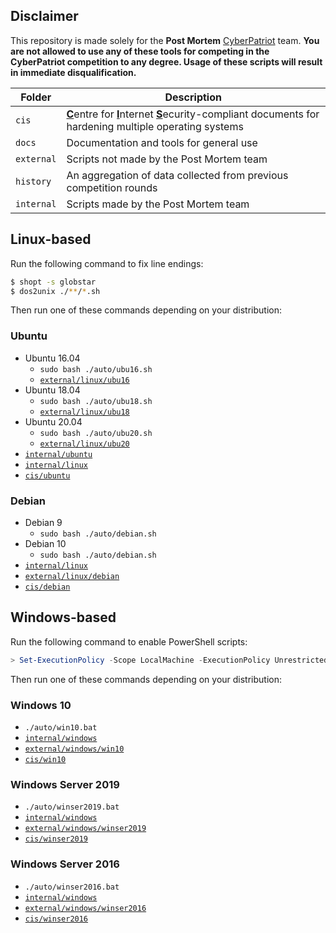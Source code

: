 ## Disclaimer
This repository is made solely for the **Post Mortem** [CyberPatriot](https://www.uscyberpatriot.org/) team. **You are not allowed to use any of these tools for competing in the CyberPatriot competition to any degree. Usage of these scripts will result in immediate disqualification.**

| Folder | Description |
| --- | --- |
| `cis` | <u>**C**</u>entre for <u>**I**</u>nternet <u>**S**</u>ecurity-compliant documents for hardening multiple operating systems |
| `docs` | Documentation and tools for general use |
| `external` | Scripts not made by the Post Mortem team |
| `history` | An aggregation of data collected from previous competition rounds |
| `internal` | Scripts made by the Post Mortem team |

## Linux-based
Run the following command to fix line endings:
```bash
$ shopt -s globstar
$ dos2unix ./**/*.sh
```

Then run one of these commands depending on your distribution:

### Ubuntu
* Ubuntu 16.04
	* `sudo bash ./auto/ubu16.sh`
	* [`external/linux/ubu16`](./external/linux/ubu16)
* Ubuntu 18.04
	* `sudo bash ./auto/ubu18.sh`
	* [`external/linux/ubu18`](./external/linux/ubu18)
* Ubuntu 20.04
	* `sudo bash ./auto/ubu20.sh`
	* [`external/linux/ubu20`](./external/linux/ubu20)
* [`internal/ubuntu`](./internal/ubuntu)
* [`internal/linux`](./internal/linux)
* [`cis/ubuntu`](./cis/ubuntu)

### Debian
* Debian 9
	* `sudo bash ./auto/debian.sh`
* Debian 10
	* `sudo bash ./auto/debian.sh`
* [`internal/linux`](./internal/linux)
* [`external/linux/debian`](./external/linux/debian)
* [`cis/debian`](./cis/debian)

## Windows-based
Run the following command to enable PowerShell scripts:
```powershell
> Set-ExecutionPolicy -Scope LocalMachine -ExecutionPolicy Unrestricted -Force
```

Then run one of these commands depending on your distribution:

### Windows 10
* `./auto/win10.bat`
* [`internal/windows`](./internal/windows)
* [`external/windows/win10`](./external/windows/win10)
* [`cis/win10`](./cis/win10)

### Windows Server 2019
* `./auto/winser2019.bat`
* [`internal/windows`](./internal/windows)
* [`external/windows/winser2019`](./external/windows/winser2019)
* [`cis/winser2019`](./cis/winser2019)

### Windows Server 2016
* `./auto/winser2016.bat`
* [`internal/windows`](./internal/windows)
* [`external/windows/winser2016`](./external/windows/winser2016)
* [`cis/winser2016`](./cis/winser2016)